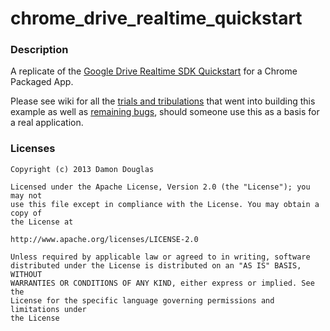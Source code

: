 # chrome_drive_realtime_quickstart

### Description

A replicate of the [Google Drive Realtime SDK Quickstart](https://developers.google.com/drive/realtime/realtime-quickstart) for a Chrome Packaged App.

Please see wiki for all the [trials and tribulations](https://github.com/damondouglas/chrome_drive_realtime_quickstart/wiki/Trials-and-Tribulations) that went into building this example as well as [remaining bugs](https://github.com/damondouglas/chrome_drive_realtime_quickstart/wiki/Known-Bugs), should someone use this as a basis for a real application.

### Licenses

```
Copyright (c) 2013 Damon Douglas

Licensed under the Apache License, Version 2.0 (the "License"); you may not
use this file except in compliance with the License. You may obtain a copy of
the License at

http://www.apache.org/licenses/LICENSE-2.0

Unless required by applicable law or agreed to in writing, software
distributed under the License is distributed on an "AS IS" BASIS, WITHOUT
WARRANTIES OR CONDITIONS OF ANY KIND, either express or implied. See the
License for the specific language governing permissions and limitations under
the License

```
